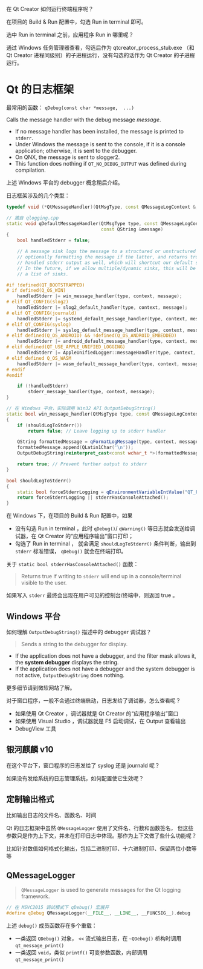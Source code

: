 
在 Qt Creator 如何运行终端程序呢？

在项目的 Build & Run 配置中，勾选 Run in terminal 即可。

选中 Run in terminal 之前，应用程序 Run in 哪里呢？

通过 Windows 任务管理器查看，勾选后作为 qtcreator_process_stub.exe （和 Qt Creator 进程同级别）的子进程运行，没有勾选的话作为 Qt Creator 的子进程运行。

# Qt 的日志框架

最常用的函数： `qDebug(const char *message,  ...)`

Calls the message handler with the debug message _message_. 
- If no message handler has been installed, the message is printed to `stderr`. 
- Under Windows the message is sent to the console, if it is a console application; otherwise, it is sent to the debugger. 
- On QNX, the message is sent to slogger2. 
- This function does nothing if `QT_NO_DEBUG_OUTPUT` was defined during compilation.

上述 Windows 平台的 debugger 概念稍后介绍。

日志框架涉及的几个类型：

```cpp
typedef void (*QtMessageHandler)(QtMsgType, const QMessageLogContext &, const QString &);
```

```cpp
// 摘自 qlogging.cpp
static void qDefaultMessageHandler(QtMsgType type, const QMessageLogContext &context,
                                   const QString &message)
{
    bool handledStderr = false;

    // A message sink logs the message to a structured or unstructured destination,
    // optionally formatting the message if the latter, and returns true if the sink
    // handled stderr output as well, which will shortcut our default stderr output.
    // In the future, if we allow multiple/dynamic sinks, this will be iterating
    // a list of sinks.

#if !defined(QT_BOOTSTRAPPED)
# if defined(Q_OS_WIN)
    handledStderr |= win_message_handler(type, context, message);
# elif QT_CONFIG(slog2)
    handledStderr |= slog2_default_handler(type, context, message);
# elif QT_CONFIG(journald)
    handledStderr |= systemd_default_message_handler(type, context, message);
# elif QT_CONFIG(syslog)
    handledStderr |= syslog_default_message_handler(type, context, message);
# elif defined(Q_OS_ANDROID) && !defined(Q_OS_ANDROID_EMBEDDED)
    handledStderr |= android_default_message_handler(type, context, message);
# elif defined(QT_USE_APPLE_UNIFIED_LOGGING)
    handledStderr |= AppleUnifiedLogger::messageHandler(type, context, message);
# elif defined Q_OS_WASM
    handledStderr |= wasm_default_message_handler(type, context, message);
# endif
#endif

    if (!handledStderr)
        stderr_message_handler(type, context, message);
}

// 在 Windows 平台，实际调用 Win32 API OutputDebugString()
static bool win_message_handler(QtMsgType type, const QMessageLogContext &context, const QString &message)
{
    if (shouldLogToStderr())
        return false; // Leave logging up to stderr handler

    QString formattedMessage = qFormatLogMessage(type, context, message);
    formattedMessage.append(QLatin1Char('\n'));
    OutputDebugString(reinterpret_cast<const wchar_t *>(formattedMessage.utf16()));

    return true; // Prevent further output to stderr
}

bool shouldLogToStderr()
{
    static bool forceStderrLogging = qEnvironmentVariableIntValue("QT_FORCE_STDERR_LOGGING");
    return forceStderrLogging || stderrHasConsoleAttached();
}
```

在 Windows 下，在项目的 Build & Run 配置中，如果
- 没有勾选 Run in terminal ，此时 `qDebug()`/ `qWarning()` 等日志就会发送给调试器，在 Qt Creator 的“应用程序输出”窗口打印；
- 勾选了 Run in terminal ， 就会满足 `shouldLogToStderr()` 条件判断，输出到 `stderr` 标准错误， `qDebug()` 就会在终端打印。

关于 `static bool stderrHasConsoleAttached()` 函数：

> Returns true if writing to `stderr` will end up in a console/terminal visible to the user.

如果写入 `stderr` 最终会出现在用户可见的控制台/终端中，则返回 true 。

## Windows 平台

如何理解 `OutputDebugString()` 描述中的 debugger 调试器？ 

> Sends a string to the debugger for display.

-  If the application does not have a debugger, and the filter mask allows it, the **system debugger** displays the string. 
- If the application does not have a debugger and the system debugger is not active, `OutputDebugString` does nothing.

更多细节请到微软网站了解。

对于窗口程序，一般不会通过终端启动，日志发给了调试器，怎么查看呢？ 

- 如果使用 Qt Creator ，调试器就是 Qt Creator 的“应用程序输出”窗口
- 如果使用 Visual Studio ，调试器就是 F5 启动调试，在 Output 查看输出
- DebugView 工具

## 银河麒麟 v10

在这个平台下，窗口程序的日志发给了 syslog 还是 journald 呢？

如果没有发给系统的日志管理系统，如何配置使它生效呢？

## 定制输出格式

比如输出日志的文件名、函数名、时间

Qt 的日志框架中虽然 `QMessageLogger` 使用了文件名、行数和函数签名，
但这些参数只是作为上下文，并未在打印日志中体现。那作为上下文做了些什么功能呢？

比如针对数值如何格式化输出，包括二进制打印、十六进制打印、保留两位小数等等

## QMessageLogger

> `QMessageLogger` is used to generate messages for the Qt logging framework.

```cpp
// 在 MSVC2015 调试模式下 qDebug() 宏展开
#define qDebug QMessageLogger(__FILE__, __LINE__, __FUNCSIG__).debug
```

上述 `debug()` 成员函数存在多个重载：
- 一类返回 `QDebug()` 对象， `<<` 流式输出日志，在 `~QDebug()` 析构时调用 `qt_message_print()`
- 一类返回 `void`，类似 `printf()` 可变参数函数，内部调用 `qt_message_print()`
